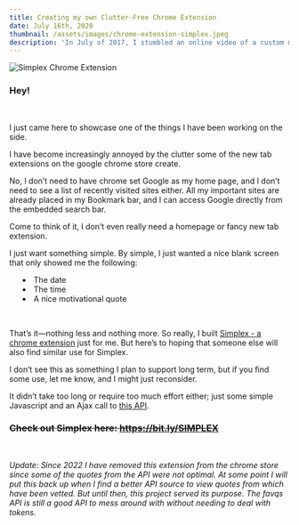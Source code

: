 ```yaml
---
title: Creating my own Clutter-Free Chrome Extension
date: July 16th, 2020
thumbnail: /assets/images/chrome-extension-simplex.jpeg
description: 'In July of 2017, I stumbled an online video of a custom made touchscreen smart mirror. It immediately inspired me to make my own smart mirror-based off the MagicMirror² platform. This post is my journey through the process and a guide to help you make your own smart mirror.'
---
```


![Simplex Chrome Extension](/assets/images/chrome-quote.png 'Simplex Chrome Extension')

### Hey!

</br>

I just came here to showcase one of the things I have been working on the side.
</br>

I have become increasingly annoyed by the clutter some of the new tab extensions on the google chrome store create.
</br>

No, I don’t need to have chrome set Google as my home page, and I don’t need to see a list of recently visited sites either. All my important sites are already placed in my Bookmark bar, and I can access Google directly from the embedded search bar.
</br>

Come to think of it, I don’t even really need a homepage or fancy new tab extension.
</br>

I just want something simple. By simple, I just wanted a nice blank screen that only showed me the following:

<ul style="list-style: inside; padding: auto;">
<li>The date</li>
<li>The time</li>
<li>A nice motivational quote</li>
</ul>
</br>

That’s it—nothing less and nothing more. So really, I built [Simplex - a chrome extension](https://bit.ly/SIMPLEX) just for me. But here’s to hoping that someone else will also find similar use for Simplex.
</br>

I don’t see this as something I plan to support long term, but if you find some use, let me know, and I might just reconsider.
</br>

It didn’t take too long or require too much effort either; just some simple Javascript and an Ajax call to [this API](https://favqs.com/api).
</br>

### **~~Check out Simplex here: <https://bit.ly/SIMPLEX>~~**

</br>

<em>Update: Since 2022 I have removed this extension from the chrome store since some of the quotes from the API were not optimal. At some point I will put this back up when I find a better API source to view quotes from which have been vetted. But until then, this project served its purpose. The favqs API is still a good API to mess around with without needing to deal with tokens.</em>
